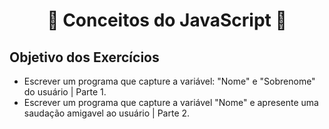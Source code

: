 <h1 align="center">📕 Conceitos do JavaScript 📕</h1>

<h2>Objetivo dos Exercícios</h2>

* Escrever um programa que capture a variável: "Nome" e "Sobrenome" do usuário | Parte 1.
* Escrever um programa que capture a variável "Nome" e apresente uma saudação amigavel ao usuário | Parte 2.

